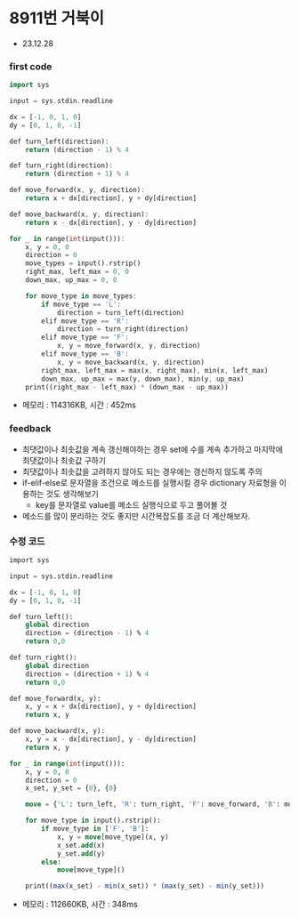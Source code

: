 # 8911번 거북이
- 23.12.28

### first code

```dart
import sys

input = sys.stdin.readline

dx = [-1, 0, 1, 0]
dy = [0, 1, 0, -1]

def turn_left(direction):
    return (direction - 1) % 4

def turn_right(direction):
    return (direction + 1) % 4

def move_forward(x, y, direction):
    return x + dx[direction], y + dy[direction]

def move_backward(x, y, direction):
    return x - dx[direction], y - dy[direction]

for _ in range(int(input())):
    x, y = 0, 0
    direction = 0
    move_types = input().rstrip()
    right_max, left_max = 0, 0
    down_max, up_max = 0, 0

    for move_type in move_types:
        if move_type == 'L':
            direction = turn_left(direction)
        elif move_type == 'R':
            direction = turn_right(direction)
        elif move_type == 'F':
            x, y = move_forward(x, y, direction)
        elif move_type == 'B':
            x, y = move_backward(x, y, direction)
        right_max, left_max = max(x, right_max), min(x, left_max)
        down_max, up_max = max(y, down_max), min(y, up_max)
    print((right_max - left_max) * (down_max - up_max))
```

- 메모리 : 114316KB, 시간 : 452ms

### feedback

- 최댓값이나 최솟값을 계속 갱신해야하는 경우 set에 수를 계속 추가하고 마지막에 최댓값이나 최솟값 구하기
- 최댓값이나 최솟값을 고려하지 않아도 되는 경우에는 갱신하지 않도록 주의
- if-elif-else로 문자열을 조건으로 메소드를 실행시킬 경우 dictionary 자료형을 이용하는 것도 생각해보기
    - key를 문자열로 value를 메소드 실행식으로 두고 풀어볼 것
- 메소드를 많이 분리하는 것도 좋지만 시간복잡도를 조금 더 계산해보자.

### 수정 코드

```sql
import sys

input = sys.stdin.readline

dx = [-1, 0, 1, 0]
dy = [0, 1, 0, -1]

def turn_left():
    global direction
    direction = (direction - 1) % 4
    return 0,0

def turn_right():
    global direction
    direction = (direction + 1) % 4
    return 0,0

def move_forward(x, y):
    x, y = x + dx[direction], y + dy[direction]
    return x, y

def move_backward(x, y):
    x, y = x - dx[direction], y - dy[direction]
    return x, y

for _ in range(int(input())):
    x, y = 0, 0
    direction = 0
    x_set, y_set = {0}, {0}

    move = {'L': turn_left, 'R': turn_right, 'F': move_forward, 'B': move_backward}

    for move_type in input().rstrip():
        if move_type in ['F', 'B']:
            x, y = move[move_type](x, y)
            x_set.add(x)
            y_set.add(y)
        else:
            move[move_type]()

    print((max(x_set) - min(x_set)) * (max(y_set) - min(y_set)))
```

- 메모리 : 112660KB, 시간 : 348ms
